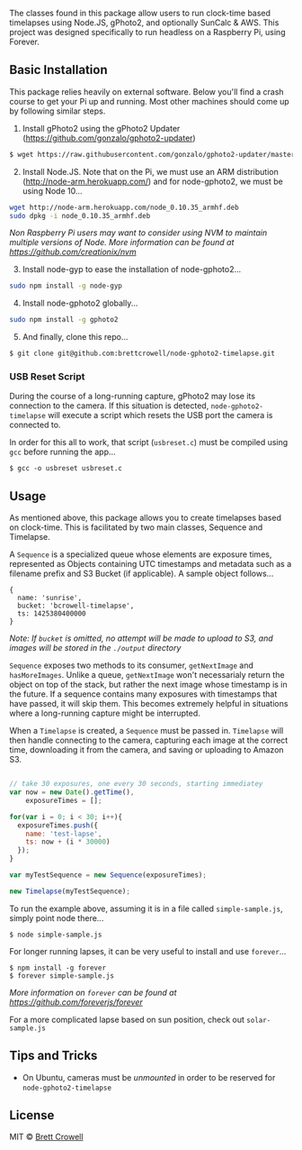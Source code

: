 The classes found in this package allow users to run clock-time based timelapses using Node.JS, gPhoto2, and optionally SunCalc & AWS.  This project was designed specifically to run headless on a Raspberry Pi, using Forever.

## Basic Installation

This package relies heavily on external software.  Below you'll find a crash course to get your Pi up and running.  Most other machines should come up by following similar steps.

1) Install gPhoto2 using the gPhoto2 Updater (https://github.com/gonzalo/gphoto2-updater)

```sh
$ wget https://raw.githubusercontent.com/gonzalo/gphoto2-updater/master/gphoto2-updater.sh && chmod +x gphoto2-updater.sh && sudo ./gphoto2-updater.sh
```

2) Install Node.JS.  Note that on the Pi, we must use an ARM distribution (http://node-arm.herokuapp.com/) and for node-gphoto2, we must be using Node 10...

```sh
wget http://node-arm.herokuapp.com/node_0.10.35_armhf.deb
sudo dpkg -i node_0.10.35_armhf.deb
```
_Non Raspberry Pi users may want to consider using NVM to maintain multiple versions of Node.  More information can be found at https://github.com/creationix/nvm_

3) Install node-gyp to ease the installation of node-gphoto2...

```sh
sudo npm install -g node-gyp
```

4) Install node-gphoto2 globally...

```sh
sudo npm install -g gphoto2
```

5) And finally, clone this repo...

```sh
$ git clone git@github.com:brettcrowell/node-gphoto2-timelapse.git
```

### USB Reset Script

During the course of a long-running capture, gPhoto2 may lose its connection to the camera.  If this situation is detected, `node-gphoto2-timelapse` will execute a script which resets the USB port the camera is connected to.

In order for this all to work, that script (`usbreset.c`) must be compiled using `gcc` before running the app...

```
$ gcc -o usbreset usbreset.c
```

## Usage

As mentioned above, this package allows you to create timelapses based on clock-time.  This is facilitated by two main classes, Sequence and Timelapse.

A `Sequence` is a specialized queue whose elements are exposure times, represented as Objects containing UTC timestamps and metadata such as a filename prefix and S3 Bucket (if applicable).  A sample object follows...

```
{
  name: 'sunrise',
  bucket: 'bcrowell-timelapse',
  ts: 1425380400000
}
```

_Note: If `bucket` is omitted, no attempt will be made to upload to S3, and images will be stored in the `./output` directory_

`Sequence` exposes two methods to its consumer, `getNextImage` and `hasMoreImages`.  Unlike a queue, `getNextImage` won't necessarialy return the object on top of the stack, but rather the next image whose timestamp is in the future.  If a sequence contains many exposures with timestamps that have passed, it will skip them.  This becomes extremely helpful in situations where a long-running capture might be interrupted.

When a `Timelapse` is created, a `Sequence` must be passed in.  `Timelapse` will then handle connecting to the camera, capturing each image at the correct time, downloading it from the camera, and saving or uploading to Amazon S3.

```js

// take 30 exposures, one every 30 seconds, starting immediatey
var now = new Date().getTime(),
    exposureTimes = [];

for(var i = 0; i < 30; i++){
  exposureTimes.push({
    name: 'test-lapse',
    ts: now + (i * 30000)
  });
}

var myTestSequence = new Sequence(exposureTimes);

new Timelapse(myTestSequence);

```

To run the example above, assuming it is in a file called `simple-sample.js`, simply point node there...

```
$ node simple-sample.js
```

For longer running lapses, it can be very useful to install and use `forever`...

```
$ npm install -g forever
$ forever simple-sample.js
```
_More information on `forever` can be found at https://github.com/foreverjs/forever_

For a more complicated lapse based on sun position, check out `solar-sample.js`

## Tips and Tricks

- On Ubuntu, cameras must be *unmounted* in order to be reserved for `node-gphoto2-timelapse`

## License

MIT © [Brett Crowell]()


[npm-url]: https://npmjs.org/package/solar-lapse
[npm-image]: https://badge.fury.io/js/solar-lapse.svg
[daviddm-url]: https://david-dm.org/brettcrowell/solar-lapse.svg?theme=shields.io
[daviddm-image]: https://david-dm.org/brettcrowell/solar-lapse
